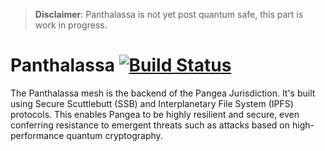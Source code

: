 > **Disclaimer**: Panthalassa is not yet post quantum safe, this part is work in progress.

# Panthalassa [![Build Status](https://travis-ci.org/Bit-Nation/BITNATION-Panthalassa.svg?branch=ipfs)](https://travis-ci.org/Bit-Nation/BITNATION-Panthalassa)

The Panthalassa mesh is the backend of the Pangea Jurisdiction. It's built using Secure Scuttlebutt (SSB) and Interplanetary File System (IPFS) protocols. This enables Pangea to be highly resilient and secure, even conferring resistance to emergent threats such as attacks based on high-performance quantum cryptography.
